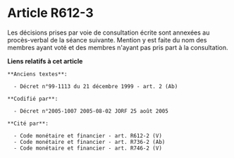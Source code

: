 # Article R612-3

Les décisions prises par voie de consultation écrite sont annexées au procès-verbal de la séance suivante. Mention y est
faite du nom des membres ayant voté et des membres n'ayant pas pris part à la consultation.

**Liens relatifs à cet article**

	**Anciens textes**:

	  - Décret n°99-1113 du 21 décembre 1999 - art. 2 (Ab)

	**Codifié par**:

	  - Décret n°2005-1007 2005-08-02 JORF 25 août 2005

	**Cité par**:

	  - Code monétaire et financier - art. R612-2 (V)
	  - Code monétaire et financier - art. R736-2 (Ab)
	  - Code monétaire et financier - art. R746-2 (V)
